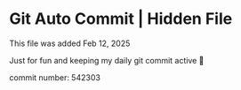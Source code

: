 # Git Auto Commit | Hidden File

This file was added Feb 12, 2025

Just for fun and keeping my daily git commit active 🤪

commit number: 542303
